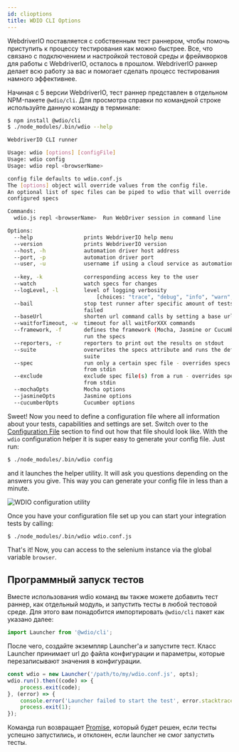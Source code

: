 ```yaml
---
id: clioptions
title: WDIO CLI Options
---
```


WebdriverIO поставляется с собственным тест раннером, чтобы помочь приступить к процессу тестирования как можно быстрее. Все, что связано с подключением и настройкой тестовой среды и фреймворков для работы c WebdriverIO, осталось в прошлом. WebdriverIO раннер делает всю работу за вас и помогает сделать процесс тестирования намного эффективнее.

Начиная с 5 версии WebdriverIO, тест раннер представлен в отдельном NPM-пакете `@wdio/cli`. Для просмотра справки по командной строке используйте данную команду в терминале:

```sh
$ npm install @wdio/cli
$ ./node_modules/.bin/wdio --help

WebdriverIO CLI runner

Usage: wdio [options] [configFile]
Usage: wdio config
Usage: wdio repl <browserName>

config file defaults to wdio.conf.js
The [options] object will override values from the config file.
An optional list of spec files can be piped to wdio that will override
configured specs

Commands:
  wdio.js repl <browserName>  Run WebDriver session in command line

Options:
  --help                prints WebdriverIO help menu                   [boolean]
  --version             prints WebdriverIO version                     [boolean]
  --host, -h            automation driver host address                  [string]
  --port, -p            automation driver port                          [number]
  --user, -u            username if using a cloud service as automation backend
                                                                        [string]
  --key, -k             corresponding access key to the user            [string]
  --watch               watch specs for changes                        [boolean]
  --logLevel, -l        level of logging verbosity
                            [choices: "trace", "debug", "info", "warn", "error"]
  --bail                stop test runner after specific amount of tests have
                        failed                                          [number]
  --baseUrl             shorten url command calls by setting a base url [string]
  --waitforTimeout, -w  timeout for all waitForXXX commands             [number]
  --framework, -f       defines the framework (Mocha, Jasmine or Cucumber) to
                        run the specs                                   [string]
  --reporters, -r       reporters to print out the results on stdout     [array]
  --suite               overwrites the specs attribute and runs the defined
                        suite                                            [array]
  --spec                run only a certain spec file - overrides specs piped
                        from stdin                                       [array]
  --exclude             exclude spec file(s) from a run - overrides specs piped
                        from stdin                                       [array]
  --mochaOpts           Mocha options
  --jasmineOpts         Jasmine options
  --cucumberOpts        Cucumber options
```

Sweet! Now you need to define a configuration file where all information about your tests, capabilities and settings are set. Switch over to the [Configuration File](ConfigurationFile.md) section to find out how that file should look like. With the `wdio` configuration helper it is super easy to generate your config file. Just run:

```sh
$ ./node_modules/.bin/wdio config
```

and it launches the helper utility. It will ask you questions depending on the answers you give. This way you can generate your config file in less than a minute.

![WDIO configuration utility](/img/config-utility.gif)

Once you have your configuration file set up you can start your integration tests by calling:

```sh
$ ./node_modules/.bin/wdio wdio.conf.js
```

That's it! Now, you can access to the selenium instance via the global variable `browser`.

## Программный запуск тестов

Вместе использования wdio команд вы также можете добавить тест раннер, как отдельный модуль, и запустить тесты в любой тестовой среде. Для этого вам понадобится импортировать `@wdio/cli` пакет как указано далее:

```js
import Launcher from '@wdio/cli';
```

После чего, создайте экземпляр Launcher'a и запустите тест. Класс Launcher принимает url до файла конфигурации и параметры, которые перезаписывают значения в конфигурации.

```js
const wdio = new Launcher('/path/to/my/wdio.conf.js', opts);
wdio.run().then((code) => {
    process.exit(code);
}, (error) => {
    console.error('Launcher failed to start the test', error.stacktrace);
    process.exit(1);
});
```

Команда run возвращает [Promise](https://developer.mozilla.org/en-US/docs/Web/JavaScript/Reference/Global_Objects/Promise), который будет решен, если тесты успешно запустились, и отклонен, если launcher не смог запустить тесты.